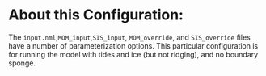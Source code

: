 # About this Configuration:
The ```input.nml```,```MOM_input```,```SIS_input```, ```MOM_override```, and ```SIS_override``` files have a number of parameterization options. This particular configuration is for running the model with tides and ice (but not ridging), and no boundary sponge. 

